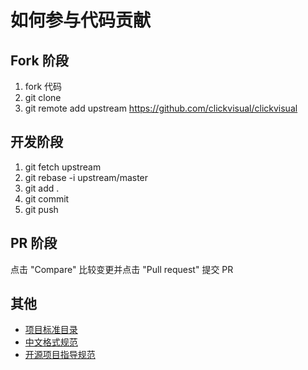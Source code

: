 # 如何参与代码贡献

## Fork 阶段
1. fork 代码
2. git clone
3. git remote add upstream https://github.com/clickvisual/clickvisual

## 开发阶段
1. git fetch upstream
2. git rebase -i upstream/master
3. git add .
4. git commit
5. git push

## PR 阶段
点击 "Compare" 比较变更并点击 "Pull request" 提交 PR

## 其他

- [项目标准目录](https://github.com/golang-standards/project-layout)
- [中文格式规范](https://github.com/sparanoid/chinese-copywriting-guidelines/blob/master/README.zh-Hans.md)
- [开源项目指导规范](https://github.com/elsewhencode/project-guidelines/blob/master/README-zh.md)